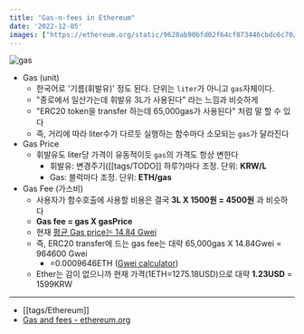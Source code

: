 ```yaml
---
title: "Gas-n-fees in Ethereum"
date: '2022-12-05'
images: ["https://ethereum.org/static/9628ab90bfd02f64cf873446cbdc6c70/302a4/gas.png"]
---
```

![gas](https://ethereum.org/static/9628ab90bfd02f64cf873446cbdc6c70/302a4/gas.png)
- Gas (unit)
	- 한국어로 '기름(휘발유)' 정도 된다. 단위는 `liter`가 아니고 `gas`자체이다.
	- "종로에서 일산가는데 휘발유 3L가 사용된다" 라는 느낌과 비슷하게
	- "ERC20 token을 transfer 하는데 65,000gas가 사용된다" 처럼 말 할 수 있다
	- 즉, 거리에 따라 liter수가 다르듯 실행하는 함수마다 소모되는 `gas`가 달라진다
- Gas Price
	- 휘발유도 liter당 가격이 유동적이듯 `gas`의 가격도 항상 변한다
		- 휘발유: 변경주기([[tags/TODO]] 하루?)마다 조정. 단위: **KRW/L**
		- Gas: 블럭마다 조정. 단위: **ETH/gas**
- Gas Fee (가스비)
	- 사용자가 함수호출에 사용할 비용은 결국 **3L X 1500원 = 4500원** 과 비슷하다
	- **Gas fee = gas X gasPrice**
	- 현재 [평균 Gas price는 14.84 Gwei](https://ycharts.com/indicators/ethereum_average_gas_price)
	- 즉, ERC20 transfer에 드는 gas fee는 대략 65,000gas X 14.84Gwei = 964600 Gwei
		- =0.0009646ETH ([Gwei calculator](https://www.alchemy.com/gwei-calculator))
	- Ether는 감이 없으니까 현재 가격(1ETH=1275.18USD)으로 대략 **1.23USD** = 1599KRW
---
- [[tags/Ethereum]]
- [Gas and fees - ethereum.org](https://ethereum.org/ko/developers/docs/gas/#top)